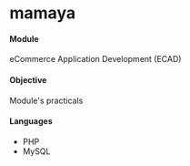 # mamaya

#### Module
eCommerce Application Development (ECAD)

#### Objective
Module's practicals

#### Languages
* PHP
* MySQL
